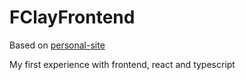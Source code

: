 # FClayFrontend
Based on [personal-site](https://github.com/mldangelo/personal-site)

My first experience with frontend, react and typescript

